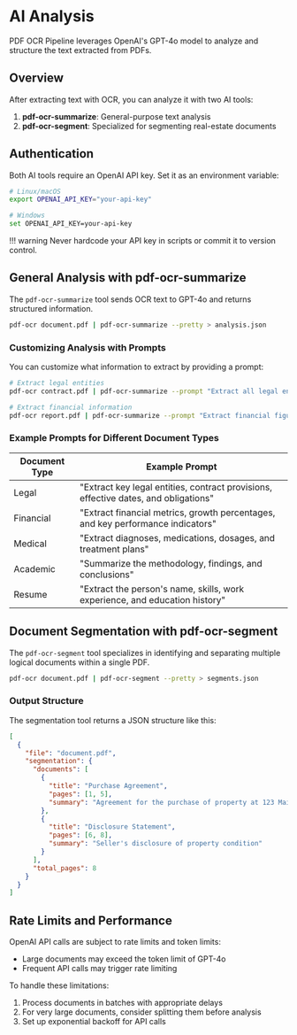 # AI Analysis

PDF OCR Pipeline leverages OpenAI's GPT-4o model to analyze and structure the text extracted from PDFs.

## Overview

After extracting text with OCR, you can analyze it with two AI tools:

1. **pdf-ocr-summarize**: General-purpose text analysis
2. **pdf-ocr-segment**: Specialized for segmenting real-estate documents

## Authentication

Both AI tools require an OpenAI API key. Set it as an environment variable:

```bash
# Linux/macOS
export OPENAI_API_KEY="your-api-key"

# Windows
set OPENAI_API_KEY=your-api-key
```

!!! warning
    Never hardcode your API key in scripts or commit it to version control.

## General Analysis with pdf-ocr-summarize

The `pdf-ocr-summarize` tool sends OCR text to GPT-4o and returns structured information.

```bash
pdf-ocr document.pdf | pdf-ocr-summarize --pretty > analysis.json
```

### Customizing Analysis with Prompts

You can customize what information to extract by providing a prompt:

```bash
# Extract legal entities
pdf-ocr contract.pdf | pdf-ocr-summarize --prompt "Extract all legal entities, contract terms, and obligations" > legal_analysis.json

# Extract financial information
pdf-ocr report.pdf | pdf-ocr-summarize --prompt "Extract financial figures, percentages, and trends" > financial_analysis.json
```

### Example Prompts for Different Document Types

| Document Type | Example Prompt |
|---------------|----------------|
| Legal | "Extract key legal entities, contract provisions, effective dates, and obligations" |
| Financial | "Extract financial metrics, growth percentages, and key performance indicators" |
| Medical | "Extract diagnoses, medications, dosages, and treatment plans" |
| Academic | "Summarize the methodology, findings, and conclusions" |
| Resume | "Extract the person's name, skills, work experience, and education history" |

## Document Segmentation with pdf-ocr-segment

The `pdf-ocr-segment` tool specializes in identifying and separating multiple logical documents within a single PDF.

```bash
pdf-ocr document.pdf | pdf-ocr-segment --pretty > segments.json
```

### Output Structure

The segmentation tool returns a JSON structure like this:

```json
[
  {
    "file": "document.pdf",
    "segmentation": {
      "documents": [
        {
          "title": "Purchase Agreement",
          "pages": [1, 5],
          "summary": "Agreement for the purchase of property at 123 Main St"
        },
        {
          "title": "Disclosure Statement",
          "pages": [6, 8],
          "summary": "Seller's disclosure of property condition"
        }
      ],
      "total_pages": 8
    }
  }
]
```

## Rate Limits and Performance

OpenAI API calls are subject to rate limits and token limits:

- Large documents may exceed the token limit of GPT-4o
- Frequent API calls may trigger rate limiting

To handle these limitations:

1. Process documents in batches with appropriate delays
2. For very large documents, consider splitting them before analysis
3. Set up exponential backoff for API calls
